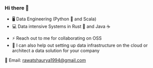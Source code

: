 ### Hi there 👋

- 🖥️ Data Engineering (Python 🐍 and Scala)
- 💻 Data intensive Systems in Rust 🦀 and Java ☕
<!-- - Basic Frontend stuff in React ⚛️ and Typescript -->
- ⚡ Reach out to me for collaborating on OSS
- 💬 I can also help out setting up data infrastructure on the cloud or architect a data solution for your company

📧 Email:  rawatshaurya1994@gmail.com
